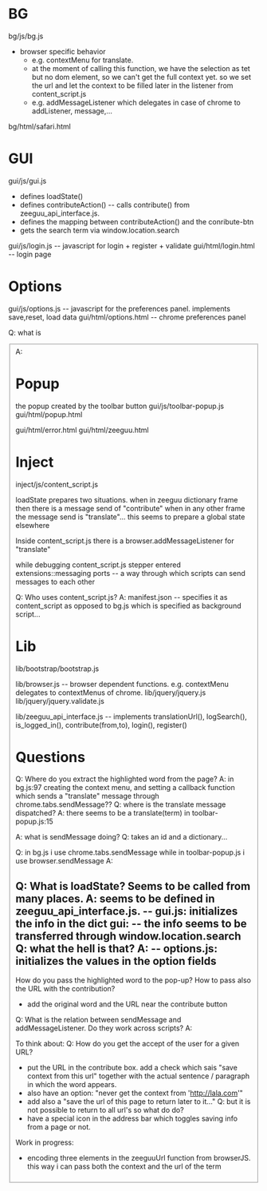 
BG
===

bg/js/bg.js
- browser specific behavior
    - e.g. contextMenu for translate.
     - at the moment of calling this function, we have the selection as tet
     but no dom element, so we can't get the full context yet. so we set the
     url and let the context to be filled later in the listener from content_script.js
    - e.g. addMessageListener which delegates in case of chrome to
    addListener, message,...




bg/html/safari.html

GUI
===
gui/js/gui.js
- defines loadState()
- defines contributeAction() -- calls contribute() from zeeguu_api_interface.js.
- defines the mapping between contributeAction() and the conribute-btn
- gets the search term via window.location.search

gui/js/login.js -- javascript for login + register + validate 
gui/html/login.html -- login page


Options
===
gui/js/options.js -- javascript for the preferences panel. implements save,reset, load data
gui/html/options.html -- chrome preferences panel

Q: what is <fieldset>
A:



Popup
===
the popup created by the toolbar button
gui/js/toolbar-popup.js
gui/html/popup.html

gui/html/error.html
gui/html/zeeguu.html

Inject
======
inject/js/content_script.js

loadState prepares two situations. when in zeeguu dictionary frame then
 there is a message send of "contribute"
  when in any other frame the message send is "translate"...
  this seems to prepare a global state elsewhere

Inside content_script.js there is a browser.addMessageListener for "translate"

while debugging content_script.js stepper entered extensions::messaging
ports -- a way through which scripts can send messages to each other



Q: Who uses content_script.js?
A: manifest.json -- specifies it as content_script as opposed to bg.js which is specified as background script...



Lib
===
lib/bootstrap/bootstrap.js

lib/browser.js
 -- browser dependent functions. e.g. contextMenu delegates to contextMenus of chrome.
lib/jquery/jquery.js
lib/jquery/jquery.validate.js

lib/zeeguu_api_interface.js -- implements translationUrl(), logSearch(), is_logged_in(), contribute(from,to), login(), register()

Questions
===
Q: Where do you extract the highlighted word from the page?
A: in bg.js:97 creating the context menu, and setting a callback function which
 sends a "translate" message through chrome.tabs.sendMessage??
  Q: where is the translate message dispatched?
  A: there seems to be a translate(term) in toolbar-popup.js:15

  A: what is sendMessage doing?
  Q: takes an id and a dictionary...

  Q: in  bg.js i use chrome.tabs.sendMessage while in toolbar-popup.js i use browser.sendMessage
  A:

Q: What is loadState? Seems to be called from many places.
A: seems to be defined in zeeguu_api_interface.js.
  -- gui.js: initializes the info in the dict gui:
   -- the info seems to be transferred through window.location.search
   Q: what the hell is that?
   A:
  -- options.js: initializes the values in the option fields
  --


How do you pass the highlighted word to the pop-up?
How to pass also the URL with the contribution?
- add the original word and the URL near the contribute button


Q: What is the relation between sendMessage and addMessageListener.
 Do they work across scripts?
A:



To think about:
Q: How do you get the accept of the user for a given URL?
 - put the URL in the contribute box. add a check which sais "save context from this url" together with the actual sentence / paragraph in which the word appears.
  - also have an option: "never get the context from 'http://lala.com'"
 - add also a "save the url of this page to return later to it..."
  Q: but it is not possible to return to all url's so what do do?
 - have a special icon in the address bar which toggles saving info
 from a page or not.



Work in progress:
- encoding three elements in the zeeguuUrl function from browserJS.
 this way i can pass both the context and the url
 of the term


